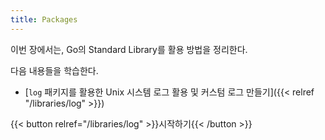 ```yaml
---
title: Packages
---
```


이번 장에서는, Go의 Standard Library를 활용 방법을 정리한다.

다음 내용들을 학습한다.

- [`log` 패키지를 활용한 Unix 시스템 로그 활용 및 커스텀 로그 만들기]({{< relref "/libraries/log" >}})

{{< button relref="/libraries/log" >}}시작하기{{< /button >}}